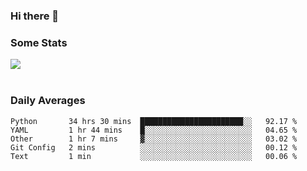 ### Hi there 👋

<!--
**haruishi43/haruishi43** is a ✨ _special_ ✨ repository because its `README.md` (this file) appears on your GitHub profile.

Here are some ideas to get you started:

- 🔭 I’m currently working on ...
- 🌱 I’m currently learning ...
- 👯 I’m looking to collaborate on ...
- 🤔 I’m looking for help with ...
- 💬 Ask me about ...
- 📫 How to reach me: ...
- 😄 Pronouns: ...
- ⚡ Fun fact: ...
-->

### Some Stats
<div>
  <img align="center" src="https://github-readme-stats.vercel.app/api?username=haruishi43&count_private=true&show_icons=true" />
</div>

</br>

### Daily Averages

<!--START_SECTION:waka-->
```text
Python       34 hrs 30 mins  ███████████████████████░░   92.17 % 
YAML         1 hr 44 mins    █░░░░░░░░░░░░░░░░░░░░░░░░   04.65 % 
Other        1 hr 7 mins     ▓░░░░░░░░░░░░░░░░░░░░░░░░   03.02 % 
Git Config   2 mins          ░░░░░░░░░░░░░░░░░░░░░░░░░   00.12 % 
Text         1 min           ░░░░░░░░░░░░░░░░░░░░░░░░░   00.06 % 
```
<!--END_SECTION:waka-->
